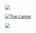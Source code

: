 <img src="https://capsule-render.vercel.app/api?type=waving&color=1b1b27&height=150&section=header&text=An%20aspiring%20game%20developer&fontSize=50&fontColor=ffffff" />

[![Top Langs](https://github-readme-stats.vercel.app/api/top-langs/?username=truemanburbank&layout=compact)](https://github.com/anuraghazra/github-readme-stats)

<img src="https://capsule-render.vercel.app/api?type=waving&color=1b1b27&height=150&section=footer&" />
